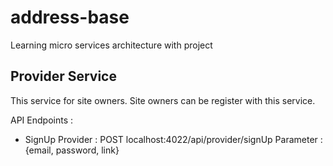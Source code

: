 # address-base
Learning micro services architecture with project

## Provider Service
This service for site owners. Site owners can be register with this service.

API Endpoints :

* SignUp Provider : POST localhost:4022/api/provider/signUp
  Parameter : {email, password, link}
